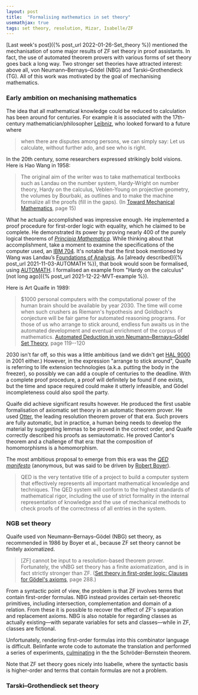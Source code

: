 ```yaml
---
layout: post
title:  "Formalising mathematics in set theory"
usemathjax: true 
tags: set theory, resolution, Mizar, Isabelle/ZF
---
```


[Last week's post]({% post_url 2022-01-26-Set_theory %}) mentioned the mechanisation of some major results of ZF set theory in proof assistants. In fact, the use of automated theorem provers with various forms of set theory goes back a long way. Two stronger set theories have attracted interest: above all, von Neumann–Bernays–Gödel (NBG) and Tarski–Grothendieck (TG). All of this work was motivated by the goal of mechanising mathematics.

### Early ambition on mechanising mathematics

The idea that all mathematical knowledge could be reduced to calculation has been around for centuries. For example it is associated with the 17th-century mathematician/philosopher [Leibniz](https://plato.stanford.edu/entries/leibniz/), 
who looked forward to a future where

> when there are disputes among persons, we can simply say: Let us calculate, without further ado, and see who is right.

In the 20th century, some researchers expressed strikingly bold visions.
Here is Hao Wang in 1958: 

> The original aim of the writer was to take mathematical textbooks such as Landau on the number system, Hardy-Wright on number theory, Hardy on the calculus, Veblen-Young on projective geometry, the volumes by Bourbaki, as outlines and to make the machine formalize all the proofs (fill in the gaps).
(In [Toward Mechanical Mathematics](https://doi.org/10.1147/rd.41.0002), page 15)

What he actually accomplished was impressive enough. He implemented a proof procedure for first-order logic with equality, which he claimed to be complete. He demonstrated its power by proving nearly 400 of the purely logical theorems
of [*Principia Mathematica*](https://plato.stanford.edu/entries/principia-mathematica/). While thinking about that accomplishment, take a moment to examine the specifications of the computer used, an [IBM 704](https://www.ibm.com/ibm/history/exhibits/mainframe/mainframe_PP704.html).
It's notable that the first book mentioned by Wang was Landau’s [Foundations of Analysis](https://homepages.math.uic.edu/~kauffman/Landau.pdf). 
As [already described]({% post_url 2021-11-03-AUTOMATH %}), that book would soon be formalised, using
[AUTOMATH](https://www.win.tue.nl/automath/).
I formalised an example from "Hardy on the calculus" [not long ago]({% post_url 2021-12-22-MVT-example %}).

Here is Art Quaife in 1989:

> $1000 personal computers with the computational power of the human brain should be available by year 2030. The time will come when such crushers as Riemann's hypothesis and
Goldbach's conjecture will be fair game for automated reasoning programs. For those of us who arrange to stick around, endless fun awaits us in the automated development and eventual enrichment of the corpus of mathematics.
[Automated Deduction in von Neumann–Bernays–Gödel Set Theory](https://doi.org/10.1007/BF00263451), page 119--120

2030 isn't far off, so this was a little ambitious (and we didn't get [HAL 9000](https://youtu.be/Wy4EfdnMZ5g) in 2001 either.)
However, in the expression "arrange to stick around", Quaife is referring to life extension technologies (a.k.a. putting the body in the freezer), so possibly we can add a couple of centuries to the deadline.
With a complete proof procedure, a proof will definitely be found if one exists, but the time and space required could make it utterly infeasible, and Gödel incompleteness could also spoil the party.

Quaife did achieve significant results however. He produced the first usable formalisation of axiomatic set theory in an automatic theorem prover.
He used [Otter](https://www.cs.unm.edu/~mccune/otter/), the leading resolution theorem prover of that era.
Such provers are fully automatic, but in practice, a human being needs to develop the material by suggesting lemmas to be proved in the correct order,
and Quaife correctly described his proofs as semiautomatic.
He proved Cantor's theorem and a challenge of that era: that the composition of homomorphisms is a homomorphism. 

The most ambitious proposal to emerge from this era was the [*QED manifesto*](https://www.cs.ru.nl/~freek/qed/qed.html) (anonymous, but was said to be driven by [Robert Boyer](https://www.cs.utexas.edu/people/faculty-researchers/robert-boyer)).

> QED is the very tentative title of a project to build a computer system that effectively represents all important mathematical knowledge and techniques. The QED system will conform to the highest standards of mathematical rigor, including the use of strict formality in the internal representation of knowledge and the use of mechanical methods to check proofs of the correctness of all entries in the system.

### NGB set theory

Quaife used von Neumann–Bernays–Gödel (NBG) set theory, as recommended in 1986 by Boyer et al., because ZF set theory cannot be finitely axiomatized. 

> [ZF] cannot be input to a resolution-based theorem prover. Fortunately, the vNBG set theory has a finite axiomatization, and is in fact strictly stronger than ZF. 
([Set theory in first-order logic: Clauses for Gödel's axioms](https://doi.org/10.1007/BF02328452), page 288.)

From a syntactic point of view, the problem is that ZF involves terms that contain first-order formulas. NBG instead provides certain set-theoretic primitives,
including intersection, complementation and domain of a relation.
From these it is possible to recover the effect of ZF's
separation and replacement axioms.
NBG is also notable for regarding classes as actually existing––with separate variables for sets and classes––while in ZF, classes are fictional.

Unfortunately, rendering first-order formulas into this combinator language is difficult. Belinfante wrote code to automate the translation
and performed a series of experiments, [culminating](https://doi.org/10.1007/978-3-540-45085-6_18)
in the the Schröder-Bernstein theorem.

Note that ZF set theory goes nicely into Isabelle, where the syntactic basis is higher-order and terms that contain formulas are not a problem.

### Tarski–Grothendieck set theory



